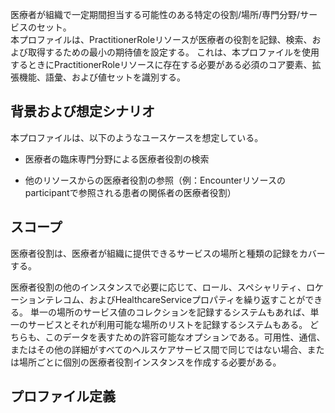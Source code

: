 
医療者が組織で一定期間担当する可能性のある特定の役割/場所/専門分野/サービスのセット。
<br/>
本プロファイルは、PractitionerRoleリソースが医療者の役割を記録、検索、および取得するための最小の期待値を設定する。 これは、本プロファイルを使用するときにPractitionerRoleリソースに存在する必要がある必須のコア要素、拡張機能、語彙、および値セットを識別する。

## 背景および想定シナリオ

本プロファイルは、以下のようなユースケースを想定している。

- 医療者の臨床専門分野による医療者役割の検索

- 他のリソースからの医療者役割の参照（例：Encounterリソースのparticipantで参照される患者の関係者の医療者役割）

## スコープ

医療者役割は、医療者が組織に提供できるサービスの場所と種類の記録をカバーする。

医療者役割の他のインスタンスで必要に応じて、ロール、スペシャリティ、ロケーションテレコム、およびHealthcareServiceプロパティを繰り返すことができる。 単一の場所のサービス値のコレクションを記録するシステムもあれば、単一のサービスとそれが利用可能な場所のリストを記録するシステムもある。 どちらも、このデータを表すための許容可能なオプションである。可用性、通信、またはその他の詳細がすべてのヘルスケアサービス間で同じではない場合、または場所ごとに個別の医療者役割インスタンスを作成する必要がある。

## プロファイル定義